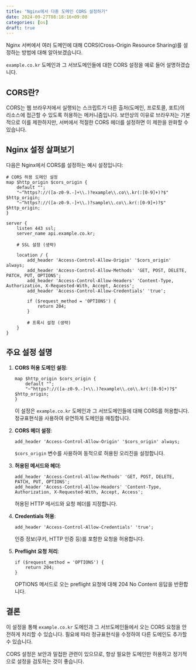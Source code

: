 ```yaml
---
title: "Nginx에서 다중 도메인 CORS 설정하기"
date: 2024-09-27T08:18:16+09:00
categories: [os]
draft: true
---
```


Nginx 서버에서 여러 도메인에 대해 CORS(Cross-Origin Resource Sharing)를 설정하는 방법에 대해 알아보겠습니다.
<!--more-->



`example.co.kr` 도메인과 그 서브도메인들에 대한 CORS 설정을 예로 들어 설명하겠습니다.

## CORS란?

CORS는 웹 브라우저에서 실행되는 스크립트가 다른 출처(도메인, 프로토콜, 포트)의 리소스에 접근할 수 있도록 허용하는 메커니즘입니다. 보안상의 이유로 브라우저는 기본적으로 이를 제한하지만, 서버에서 적절한 CORS 헤더를 설정하면 이 제한을 완화할 수 있습니다.

## Nginx 설정 살펴보기

다음은 Nginx에서 CORS를 설정하는 예시 설정입니다:

```nginx
# CORS 허용 도메인 설정
map $http_origin $cors_origin {
    default "";
    "~^https?://([a-z0-9.-]+\\.)?example\\.co\\.kr(:[0-9]+)?$" $http_origin;
    "~^https?://([a-z0-9.-]+\\.)?sample\\.co\\.kr(:[0-9]+)?$" $http_origin;
}

server {
    listen 443 ssl;
    server_name api.example.co.kr;

    # SSL 설정 (생략)

    location / {
        add_header 'Access-Control-Allow-Origin' '$cors_origin' always;
        add_header 'Access-Control-Allow-Methods' 'GET, POST, DELETE, PATCH, PUT, OPTIONS';
        add_header 'Access-Control-Allow-Headers' 'Content-Type, Authorization, X-Requested-With, Accept, Access';
        add_header 'Access-Control-Allow-Credentials' 'true';

        if ($request_method = 'OPTIONS') {
            return 204;
        }

        # 프록시 설정 (생략)
    }
}
```

## 주요 설정 설명

1. **CORS 허용 도메인 설정**:
   ```nginx
   map $http_origin $cors_origin {
       default "";
       "~^https?://([a-z0-9.-]+\\.)?example\\.co\\.kr(:[0-9]+)?$" $http_origin;
   }
   ```
   이 설정은 `example.co.kr` 도메인과 그 서브도메인들에 대해 CORS를 허용합니다. 정규표현식을 사용하여 유연하게 도메인을 매칭합니다.

2. **CORS 헤더 설정**:
   ```nginx
   add_header 'Access-Control-Allow-Origin' '$cors_origin' always;
   ```
   `$cors_origin` 변수를 사용하여 동적으로 허용된 오리진을 설정합니다.

3. **허용된 메서드와 헤더**:
   ```nginx
   add_header 'Access-Control-Allow-Methods' 'GET, POST, DELETE, PATCH, PUT, OPTIONS';
   add_header 'Access-Control-Allow-Headers' 'Content-Type, Authorization, X-Requested-With, Accept, Access';
   ```
   허용된 HTTP 메서드와 요청 헤더를 지정합니다.

4. **Credentials 허용**:
   ```nginx
   add_header 'Access-Control-Allow-Credentials' 'true';
   ```
   인증 정보(쿠키, HTTP 인증 등)를 포함한 요청을 허용합니다.

5. **Preflight 요청 처리**:
   ```nginx
   if ($request_method = 'OPTIONS') {
       return 204;
   }
   ```
   OPTIONS 메서드로 오는 preflight 요청에 대해 204 No Content 응답을 반환합니다.

## 결론

이 설정을 통해 `example.co.kr` 도메인과 그 서브도메인들에서 오는 CORS 요청을 안전하게 처리할 수 있습니다. 필요에 따라 정규표현식을 수정하여 다른 도메인도 추가할 수 있습니다.

CORS 설정은 보안과 밀접한 관련이 있으므로, 항상 필요한 도메인만 허용하고 정기적으로 설정을 검토하는 것이 좋습니다.


